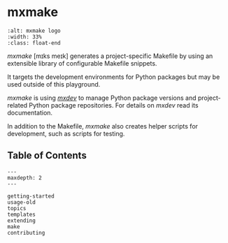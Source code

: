 # mxmake

```{image} _static/mxmake-logo.svg
:alt: mxmake logo
:width: 33%
:class: float-end
```
*mxmake* [mɪks meɪk] generates a project-specific Makefile by using an extensible library of configurable Makefile snippets.

It targets the development environments for Python packages but may be used outside of this playground.

*mxmake* is using *[mxdev](https://github.com/mxstack/mxdev)* to manage Python package versions and project-related Python package repositories.
For details on *mxdev* read its documentation.

In addition to the Makefile, *mxmake* also creates helper scripts for development, such as scripts for testing.


## Table of Contents

```{toctree}
---
maxdepth: 2
---

getting-started
usage-old
topics
templates
extending
make
contributing

```
